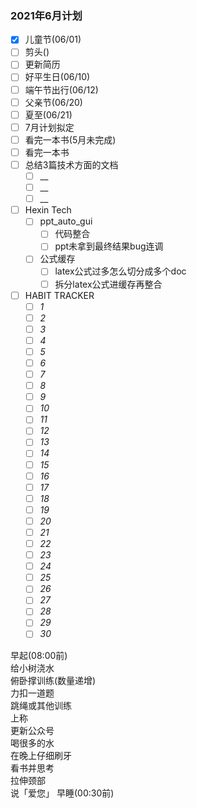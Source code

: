 ### 2021年6月计划

- [x] 儿童节(06/01)
- [ ] 剪头()
- [ ] 更新简历
- [ ] 好平生日(06/10)
- [ ] 端午节出行(06/12)
- [ ] 父亲节(06/20)
- [ ] 夏至(06/21)
- [ ] 7月计划拟定
- [ ] 看完一本书(5月未完成)
- [ ] 看完一本书
- [ ] 总结3篇技术方面的文档
    - [ ] __
    - [ ] __
    - [ ] __
- [ ] Hexin Tech
    - [ ] ppt_auto_gui 
        - [ ] 代码整合 
        - [ ] ppt未拿到最终结果bug连调
    - [ ] 公式缓存 
        - [ ] latex公式过多怎么切分成多个doc 
        - [ ] 拆分latex公式进缓存再整合
- [ ] HABIT TRACKER
    - [ ] _1_
    - [ ] _2_
    - [ ] _3_
    - [ ] _4_
    - [ ] _5_
    - [ ] _6_
    - [ ] _7_
    - [ ] _8_
    - [ ] _9_
    - [ ] _10_
    - [ ] _11_
    - [ ] _12_
    - [ ] _13_
    - [ ] _14_
    - [ ] _15_
    - [ ] _16_
    - [ ] _17_
    - [ ] _18_
    - [ ] _19_
    - [ ] _20_
    - [ ] _21_
    - [ ] _22_
    - [ ] _23_
    - [ ] _24_
    - [ ] _25_
    - [ ] _26_
    - [ ] _27_
    - [ ] _28_
    - [ ] _29_
    - [ ] _30_
      
早起(08:00前)   
给小树浇水    
俯卧撑训练(数量递增)     
力扣一道题   
跳绳或其他训练  
上称      
更新公众号   
喝很多的水       
在晚上仔细刷牙   
看书并思考     
拉伸颈部    
说「爱您」
早睡(00:30前)  